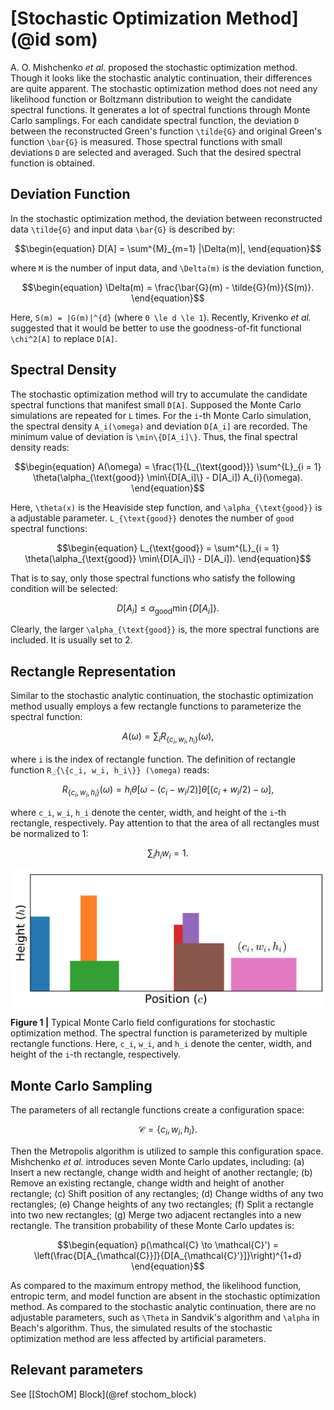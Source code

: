 # [Stochastic Optimization Method](@id som)

A. O. Mishchenko *et al.* proposed the stochastic optimization method. Though it looks like the stochastic analytic continuation, their differences are quite apparent. The stochastic optimization method does not need any likelihood function or Boltzmann distribution to weight the candidate spectral functions. It generates a lot of spectral functions through Monte Carlo samplings. For each candidate spectral function, the deviation ``D`` between the reconstructed Green's function ``\tilde{G}`` and original Green's function ``\bar{G}`` is measured. Those spectral functions with small deviations ``D`` are selected and averaged. Such that the desired spectral function is obtained.

## Deviation Function

In the stochastic optimization method, the deviation between reconstructed data ``\tilde{G}`` and input data ``\bar{G}`` is described by:
```math
\begin{equation}
D[A] = \sum^{M}_{m=1} |\Delta(m)|,
\end{equation}
```
where ``M`` is the number of input data, and ``\Delta(m)`` is the deviation function,
```math
\begin{equation}
\Delta(m) = \frac{\bar{G}(m) - \tilde{G}(m)}{S(m)}.
\end{equation}
```
Here, ``S(m) = |G(m)|^{d}`` (where ``0 \le d \le 1``). Recently, Krivenko *et al.* suggested that it would be better to use the goodness-of-fit functional ``\chi^2[A]`` to replace ``D[A]``.

## Spectral Density

The stochastic optimization method will try to accumulate the candidate spectral functions that manifest small ``D[A]``. Supposed the Monte Carlo simulations are repeated for ``L`` times. For the ``i``-th Monte Carlo simulation, the spectral density ``A_i(\omega)`` and deviation ``D[A_i]`` are recorded. The minimum value of deviation is ``\min\{D[A_i]\}``. Thus, the final spectral density reads:
```math
\begin{equation}
A(\omega) = \frac{1}{L_{\text{good}}} \sum^{L}_{i = 1}
\theta(\alpha_{\text{good}} \min\{D[A_i]\} - D[A_i]) A_{i}(\omega).
\end{equation}
```
Here, ``\theta(x)`` is the Heaviside step function, and ``\alpha_{\text{good}}`` is a adjustable parameter. ``L_{\text{good}}`` denotes the number of `good` spectral functions:
```math
\begin{equation}
L_{\text{good}} = \sum^{L}_{i = 1}
\theta(\alpha_{\text{good}} \min\{D[A_i]\} - D[A_i]).
\end{equation}
```
That is to say, only those spectral functions who satisfy the following condition will be selected:
```math
\begin{equation}
D[A_i] \le \alpha_{\text{good}} \min\{D[A_i]\}.
\end{equation}
```
Clearly, the larger ``\alpha_{\text{good}}`` is, the more spectral functions are included. It is usually set to 2.

## Rectangle Representation

Similar to the stochastic analytic continuation, the stochastic optimization method usually employs a few rectangle functions to parameterize the spectral function:
```math
\begin{equation}
A(\omega) = \sum_i R_{\{c_i, w_i, h_i\}} (\omega),
\end{equation}
```
where ``i`` is the index of rectangle function. The definition of rectangle function ``R_{\{c_i, w_i, h_i\}} (\omega)`` reads:
```math
\begin{equation}
R_{\{c_i, w_i, h_i\}} (\omega) =
h_i
\theta[\omega - (c_i - w_i/2)]
\theta[(c_i + w_i/2) - \omega],
\end{equation}
```
where ``c_i``, ``w_i``, ``h_i`` denote the center, width, and height of the ``i``-th rectangle, respectively. Pay attention to that the area of all rectangles must be normalized to 1:
```math
\begin{equation}
\sum_i h_i w_i = 1.
\end{equation}
```

![som.png](../assets/som.png)

**Figure 1 |** Typical Monte Carlo field configurations for stochastic optimization method. The spectral function is parameterized by multiple rectangle functions. Here, ``c_i``, ``w_i``, and ``h_i`` denote the center, width, and height of the ``i``-th rectangle, respectively.

## Monte Carlo Sampling

The parameters of all rectangle functions create a configuration space:
```math
\begin{equation}
\mathcal{C} = \{c_i, w_i, h_i\}.
\end{equation}
```
Then the Metropolis algorithm is utilized to sample this configuration space. Mishchenko *et al.* introduces seven Monte Carlo updates, including: (a) Insert a new rectangle, change width and height of another rectangle; (b) Remove an existing rectangle, change width and height of another rectangle; (c) Shift position of any rectangles; (d) Change widths of any two rectangles; (e) Change heights of any two rectangles; (f) Split a rectangle into two new rectangles; (g) Merge two adjacent rectangles into a new rectangle. The transition probability of these Monte Carlo updates is:
```math
\begin{equation}
p(\mathcal{C} \to \mathcal{C}') = \left(\frac{D[A_{\mathcal{C}}]}{D[A_{\mathcal{C}'}]}\right)^{1+d}
\end{equation}
```

As compared to the maximum entropy method, the likelihood function, entropic term, and model function are absent in the stochastic optimization method. As compared to the stochastic analytic continuation, there are no adjustable parameters, such as ``\Theta`` in Sandvik's algorithm and ``\alpha`` in Beach's algorithm. Thus, the simulated results of the stochastic optimization method are less affected by artificial parameters.

## Relevant parameters

See [[StochOM] Block](@ref stochom_block)
